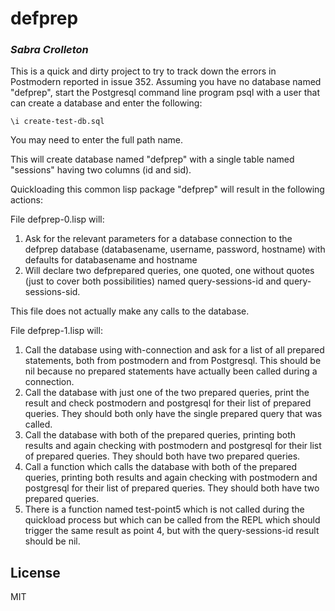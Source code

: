 # defprep
### _Sabra Crolleton_

This is a quick and dirty project to try to track down the errors in Postmodern reported in issue 352. Assuming you have no database named "defprep", start the Postgresql command line program psql with a user that can create a database and enter the following:

    \i create-test-db.sql
    
You may need to enter the full path name.

This will create database named "defprep" with a single table named "sessions" having two columns (id and sid).

Quickloading this common lisp package "defprep" will result in the following actions:

File defprep-0.lisp will:
1. Ask for the relevant parameters for a database connection to the defprep database (databasename, username, password, hostname) with defaults for databasename and hostname
2. Will declare two defprepared queries, one quoted, one without quotes (just to cover both possibilities) named query-sessions-id and query-sessions-sid.

This file does not actually make any calls to the database.

File defprep-1.lisp will:
1. Call the database using with-connection and ask for a list of all prepared statements, both from postmodern and from Postgresql. This should be nil because no prepared statements have actually been called during a connection.
2. Call the database with just one of the two prepared queries, print the result and check postmodern and postgresql for their list of prepared queries. They should both only have the single prepared query that was called.
3. Call the database with both of the prepared queries, printing both results and again checking with postmodern and postgresql for their list of prepared queries. They should both have two prepared queries.
4. Call a function which calls the database with both of the prepared queries, printing both results and again checking with postmodern and postgresql for their list of prepared queries. They should both have two prepared queries.
5. There is a function named test-point5 which is not called during the quickload process but which can be called from the REPL which should trigger the same result as point 4, but with the query-sessions-id result should be nil. 

## License

MIT

